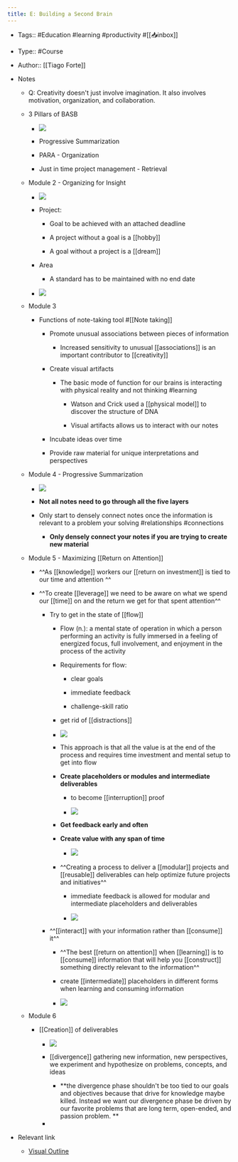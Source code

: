 ```yaml
---
title: E: Building a Second Brain
---
```


- Tags:: #Education #learning #productivity #[[📥inbox]]

- Type:: #Course

- Author:: [[Tiago Forte]]

- Notes
	 - Q: Creativity doesn't just involve imagination. It also involves motivation, organization, and collaboration.

	 - 3 Pillars of BASB
		 - ![](https://firebasestorage.googleapis.com/v0/b/firescript-577a2.appspot.com/o/imgs%2Fapp%2FReligion%2FSbdfS6dNgD.png?alt=media&token=e3823f5f-f649-4f06-a74f-41c2fbed8592)

		 - Progressive Summarization

		 - PARA - Organization

		 - Just in time project management - Retrieval

	 - Module 2 - Organizing for Insight
		 - ![](https://firebasestorage.googleapis.com/v0/b/firescript-577a2.appspot.com/o/imgs%2Fapp%2FReligion%2FpKEl_obni7.png?alt=media&token=3dde01aa-c1f5-445d-9e39-134764825116)

		 - Project:
			 - Goal to be achieved with an attached deadline

			 - A project without a goal is a [[hobby]]

			 - A goal without a project is a [[dream]]

		 - Area
			 - A standard has to be maintained with no end date

		 - ![](https://firebasestorage.googleapis.com/v0/b/firescript-577a2.appspot.com/o/imgs%2Fapp%2FReligion%2F3flGgk_gsh.png?alt=media&token=a2ec80c1-7d3d-4f55-9390-bce529bc1f28)

	 - Module 3
		 - Functions of note-taking tool #[[Note taking]]
			 - Promote unusual associations between pieces of information
				 - Increased sensitivity to unusual [[associations]] is an important contributor to [[creativity]]

			 - Create visual artifacts
				 - The basic mode of function for our brains is interacting with physical reality and not thinking #learning
					 - Watson and Crick used a [[physical model]] to discover the structure of DNA

					 - Visual artifacts allows us to interact with our notes

			 - Incubate ideas over time

			 - Provide raw material for unique interpretations and perspectives

	 - Module 4 - Progressive Summarization
		 - ![](https://firebasestorage.googleapis.com/v0/b/firescript-577a2.appspot.com/o/imgs%2Fapp%2FReligion%2Fl0cqc3QTpZ.png?alt=media&token=54429ef3-40d6-4f96-a50c-931dfa312665)

		 - **Not all notes need to go through all the five layers**

		 - Only start to densely connect notes once the information is relevant to a problem your solving #relationships #connections
			 - **Only densely connect your notes if you are trying to create new material**

	 - Module 5 - Maximizing [[Return on Attention]] 
		 - ^^As [[knowledge]] workers our [[return on investment]] is tied to our time and attention ^^

		 - ^^To create [[leverage]] we need to be aware on what we spend our [[time]] on and the return we get for that spent attention^^
			 - Try to get in the state of [[flow]]
				 - Flow (n.): a mental state of operation in which a person performing an activity is fully immersed in a feeling of energized focus, full involvement, and enjoyment in the process of the activity

				 - Requirements for flow:
					 - clear goals

					 - immediate feedback

					 - challenge-skill ratio

				 - get rid of [[distractions]]

				 - ![](https://firebasestorage.googleapis.com/v0/b/firescript-577a2.appspot.com/o/imgs%2Fapp%2FReligion%2F7ufxKwQBxk.png?alt=media&token=de81d453-1c46-45cb-ba69-9daf7fc005a4)

				 - This approach is that all the value is at the end of the process and requires time investment and mental setup to get into flow

				 - **Create placeholders or modules and intermediate deliverables**
					 - to become [[interruption]] proof

					 - ![](https://firebasestorage.googleapis.com/v0/b/firescript-577a2.appspot.com/o/imgs%2Fapp%2FReligion%2FDLNpUjxtK7.png?alt=media&token=080ed680-b0bb-4319-8416-44d21809e2f3)

				 - **Get feedback early and often**

				 - **Create value with any span of time**
					 - ![](https://firebasestorage.googleapis.com/v0/b/firescript-577a2.appspot.com/o/imgs%2Fapp%2FReligion%2FDJU9OVdLac.png?alt=media&token=f211163f-cb5c-478b-bc38-dfc8e4532ae4)

				 - ^^Creating a process to deliver a [[modular]] projects and [[reusable]] deliverables can help optimize future projects and initiatives^^
					 - immediate feedback is allowed for modular and intermediate  placeholders and deliverables

					 - ![](https://firebasestorage.googleapis.com/v0/b/firescript-577a2.appspot.com/o/imgs%2Fapp%2FReligion%2FSpH2MBGjfP.png?alt=media&token=e8059728-6a12-4d62-b1c0-c0218ed259f5)

			 - ^^[[interact]] with your information rather than [[consume]] it^^
				 - ^^The best [[return on attention]] when [[learning]] is to [[consume]] information that will help you [[construct]] something directly relevant to the information^^

				 - create [[intermediate]] placeholders in different forms when learning and consuming information

				 - ![](https://firebasestorage.googleapis.com/v0/b/firescript-577a2.appspot.com/o/imgs%2Fapp%2FReligion%2FyAE6tworI-.png?alt=media&token=a4f388bc-9fbe-4845-a8fa-c52edb0d13cc)

	 - Module 6 
		 - [[Creation]] of deliverables
			 - ![](https://firebasestorage.googleapis.com/v0/b/firescript-577a2.appspot.com/o/imgs%2Fapp%2FReligion%2F-2ONWA0yjn.png?alt=media&token=10c6b949-6fea-43f9-a11b-7fd2bdfc4e0c)

			 - [[divergence]] gathering new information, new perspectives, we experiment and hypothesize on problems, concepts, and ideas
				 - **the divergence phase shouldn't be too tied to our goals and objectives because that drive for knowledge maybe killed. Instead we want our divergence phase be driven by our favorite problems that are long term, open-ended, and passion problem. **

			 - 

- Relevant link
	 - [Visual Outline](https://maggieappleton.com/basb)
